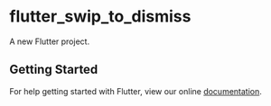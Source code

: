 # flutter_swip_to_dismiss

A new Flutter project.

## Getting Started

For help getting started with Flutter, view our online
[documentation](https://flutter.io/).
